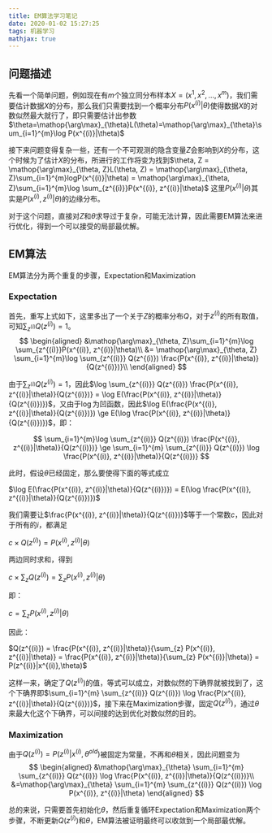```yaml
---
title: EM算法学习笔记
date: 2020-01-02 15:27:25
tags: 机器学习
mathjax: true
---
```


## 问题描述
先看一个简单问题，例如现在有$m$个独立同分布样本$X=(x^{1}, x^{2}, \dots,x^{m})$，我们需要估计数据$X$的分布，那么我们只需要找到一个概率分布$P(x^{(i)}|\theta)$使得数据$X$的对数似然最大就行了，即只需要估计出参数$\theta=\mathop{\arg\max}_{\theta}L(\theta)=\mathop{\arg\max}_{\theta}\sum_{i=1}^{m}\log P(x^{(i)}|\theta)$

接下来问题变得复杂一些，还有一个不可观测的隐含变量$Z$会影响到$X$的分布，这个时候为了估计$X$的分布，所进行的工作将变为找到$\theta, Z = \mathop{\arg\max}_{\theta, Z}L(\theta, Z) = \mathop{\arg\max}_{\theta, Z}\sum_{i=1}^{m}logP(x^{(i)}|\theta) = \mathop{\arg\max}_{\theta, Z}\sum_{i=1}^{m}\log \sum_{z^{(i)}}P(x^{(i)}, z^{(i)}|\theta)$
这里$P(x^{(i)}|\theta)$其实是$P(x^{(i)}, z^{(i)}|\theta)$的边缘分布。

对于这个问题，直接对$Z$和$\theta$求导过于复杂，可能无法计算，因此需要EM算法来进行优化，得到一个可以接受的局部最优解。

## EM算法

EM算法分为两个重复的步骤，Expectation和Maximization

### Expectation

首先，重写上式如下，这里多出了一个关于$Z$的概率分布$Q$，对于$z^{(i)}$的所有取值，可知$\sum_{z^{(i)}}Q(z^{(i)}) = 1$。
$$
\begin{aligned}
&\mathop{\arg\max}_{\theta, Z}\sum_{i=1}^{m}\log \sum_{z^{(i)}}P(x^{(i)}, z^{(i)}|\theta)\\
&= \mathop{\arg\max}_{\theta, Z} \sum_{i=1}^{m}\log \sum_{z^{(i)}} Q(z^{(i)}) \frac{P(x^{(i)}, z^{(i)}|\theta)}{Q(z^{(i)})}\\
\end{aligned}
$$

由于$\sum_{z^{(i)}}Q(z^{(i)}) = 1$，因此$\log \sum_{z^{(i)}} Q(z^{(i)}) \frac{P(x^{(i)}, z^{(i)}|\theta)}{Q(z^{(i)})} = \log E(\frac{P(x^{(i)}, z^{(i)}|\theta)}{Q(z^{(i)})})$，又由于$\log$为凹函数，因此$\log E(\frac{P(x^{(i)}, z^{(i)}|\theta)}{Q(z^{(i)})}) \ge E(\log \frac{P(x^{(i)}, z^{(i)}|\theta)}{Q(z^{(i)})})$，即：

$$
\sum_{i=1}^{m}\log \sum_{z^{(i)}} Q(z^{(i)}) \frac{P(x^{(i)}, z^{(i)}|\theta)}{Q(z^{(i)})} \ge \sum_{i=1}^{m} \sum_{z^{(i)}} Q(z^{(i)}) \log \frac{P(x^{(i)}, z^{(i)}|\theta)}{Q(z^{(i)})}
$$

此时，假设$\theta$已经固定，那么要使得下面的等式成立

$\log E(\frac{P(x^{(i)}, z^{(i)}|\theta)}{Q(z^{(i)})}) = E(\log \frac{P(x^{(i)}, z^{(i)}|\theta)}{Q(z^{(i)})})$

我们需要让$\frac{P(x^{(i)}, z^{(i)}|\theta)}{Q(z^{(i)})}$等于一个常数$c$，因此对于所有的$i$，都满足

$c \times Q(z^{(i)}) = P(x^{(i)}, z^{(i)}|\theta)$

两边同时求和，得到

$c \times \sum_{z} Q(z^{(i)}) = \sum_{z} P(x^{(i)}, z^{(i)}|\theta)$

即：

$c = \sum_{z} P(x^{(i)}, z^{(i)}|\theta)$

因此：

$Q(z^{(i)}) = \frac{P(x^{(i)}, z^{(i)}|\theta)}{\sum_{z} P(x^{(i)}, z^{(i)}|\theta)} = \frac{P(x^{(i)}, z^{(i)}|\theta)}{\sum_{z} P(x^{(i)}|\theta)} = P(z^{(i)}|x^{(i)},\theta)$

这样一来，确定了$Q(z^{(i)})$的值，等式可以成立，对数似然的下确界就被找到了，这个下确界即$\sum_{i=1}^{m} \sum_{z^{(i)}} Q(z^{(i)}) \log \frac{P(x^{(i)}, z^{(i)}|\theta)}{Q(z^{(i)})}$，接下来在Maximization步骤，固定$Q(z^{(i)})$，通过$\theta$来最大化这个下确界，可以间接的达到优化对数似然的目的。

### Maximization
由于$Q(z^{(i)}) = P(z^{(i)}|x^{(i)},\theta^{old})$被固定为常量，不再和$\theta$相关，因此问题变为
$$
\begin{aligned}
&\mathop{\arg\max}_{\theta} \sum_{i=1}^{m} \sum_{z^{(i)}} Q(z^{(i)}) \log \frac{P(x^{(i)}, z^{(i)}|\theta)}{Q(z^{(i)})}\\
&=\mathop{\arg\max}_{\theta} \sum_{i=1}^{m} \sum_{z^{(i)}} Q(z^{(i)}) \log P(x^{(i)}, z^{(i)}|\theta)
\end{aligned}
$$

总的来说，只需要首先初始化$\theta$，然后重复循环Expectation和Maximization两个步骤，不断更新$Q(z^{(i)})$和$\theta$，EM算法被证明最终可以收敛到一个局部最优解。
